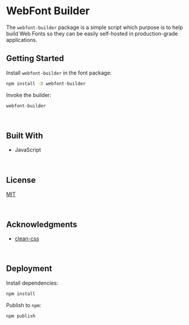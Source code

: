 # WebFont Builder

The `webfont-builder` package is a simple script which purpose is to help build Web Fonts so they can be easily self-hosted in production-grade applications.

## Getting Started

Install `webfont-builder` in the font package:

```bash
npm install -D webfont-builder
```

Invoke the builder:

```bash
webfont-builder
```





<br/>

## Built With

- JavaScript





<br/>

## License

[MIT](https://choosealicense.com/licenses/mit/)





<br/>

## Acknowledgments

- [clean-css](https://github.com/clean-css/clean-css)





<br/>

## Deployment

Install dependencies:
```bash
npm install
```

Publish to `npm`:
```bash
npm publish
```